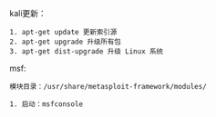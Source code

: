 kali更新：

    1. apt-get update 更新索引源
    2. apt-get upgrade 升级所有包
    3. apt-get dist-upgrade 升级 Linux 系统
    
msf:

    模块目录：/usr/share/metasploit-framework/modules/
    
    1. 启动：msfconsole
    
